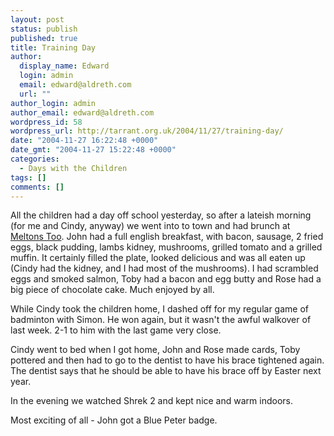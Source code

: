 ```yaml
---
layout: post
status: publish
published: true
title: Training Day
author:
  display_name: Edward
  login: admin
  email: edward@aldreth.com
  url: ""
author_login: admin
author_email: edward@aldreth.com
wordpress_id: 58
wordpress_url: http://tarrant.org.uk/2004/11/27/training-day/
date: "2004-11-27 16:22:48 +0000"
date_gmt: "2004-11-27 15:22:48 +0000"
categories:
  - Days with the Children
tags: []
comments: []
---
```


<p>All the children had a day off school yesterday, so after a lateish morning (for me and Cindy, anyway) we went into to town and had brunch at <a href="https://www.meltonstoo.co.uk/">Meltons Too</a>.  John had a full english breakfast, with bacon, sausage, 2 fried eggs, black pudding, lambs kidney, mushrooms, grilled tomato and a grilled muffin.  It certainly filled the plate, looked delicious and was all eaten up (Cindy had the kidney, and I had most of the mushrooms).  I had scrambled eggs and smoked salmon, Toby had a bacon and egg butty and Rose had a big piece of chocolate cake.  Much enjoyed by all.</p>
<p>While Cindy took the children home, I dashed off for my regular game of badminton with Simon.  He won again, but it wasn't the awful walkover of last week.  2-1 to him with the last game very close.</p>
<p>Cindy went to bed when I got home, John and Rose made cards, Toby pottered and then had to go to the dentist to have his brace tightened again.  The dentist says that he should be able to have his brace off by Easter next year.</p>
<p>In the evening we watched Shrek 2 and kept nice and warm indoors.</p>
<p>Most exciting of all - John got a Blue Peter badge.</p>

